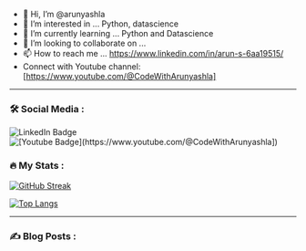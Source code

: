 - 👋 Hi, I’m @arunyashla
- 👀 I’m interested in ... Python, datascience
- 🌱 I’m currently learning ... Python and Datascience
- 💞️ I’m looking to collaborate on ...
- 📫 How to reach me ... https://www.linkedin.com/in/arun-s-6aa19515/
-  Connect with Youtube channel: [https://www.youtube.com/@CodeWithArunyashla]



---

### :hammer_and_wrench: Social Media : 

<div id="badges">
  <img src="https://img.shields.io/badge/LinkedIn-blue?style=for-the-badge&logo=linkedin&logoColor=white" alt="LinkedIn Badge"/>
  <img src="https://img.shields.io/badge/YouTube-red?style=for-the-badge&logo=youtube&logoColor=white" alt="[Youtube Badge](https://www.youtube.com/@CodeWithArunyashla])"/>
</div>


### :fire: My Stats :


[![GitHub Streak](http://github-readme-streak-stats.herokuapp.com?user=arunyashla&theme=dark&hide_border=true&date_format=M%20j%5B%2C%20Y%5D)](https://git.io/streak-stats)


[![Top Langs](https://github-readme-stats.vercel.app/api/top-langs/?username=arunyashla&layout=compact&theme=vision-friendly-dark)](https://github.com/anuraghazra/github-readme-stats)


---

### :writing_hand: Blog Posts :


<!---
arunyashla/arunyashla is a ✨ special ✨ repository because its `README.md` (this file) appears on your GitHub profile.
You can click the Preview link to take a look at your changes.
--->
